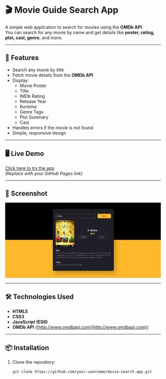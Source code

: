 # 🎬 Movie Guide Search App

A simple web application to search for movies using the **OMDb API**.  
You can search for any movie by name and get details like **poster, rating, plot, cast, genre**, and more.

---

## 🚀 Features
- Search any movie by title
- Fetch movie details from the **OMDb API**
- Display:
  - Movie Poster
  - Title
  - IMDb Rating
  - Release Year
  - Runtime
  - Genre Tags
  - Plot Summary
  - Cast
- Handles errors if the movie is not found
- Simple, responsive design

---

## 🖥️ Live Demo
[Click here to try the app](https://your-username.github.io/movie-search-app/)  
*(Replace with your GitHub Pages link)*

---

## 📸 Screenshot
![Movie Search Screenshot]( https://github.com/tirthchaudhary/Movie-Search/blob/main/movie-search-ss1.png)

---

## 🛠️ Technologies Used
- **HTML5**
- **CSS3**
- **JavaScript (ES6)**
- **OMDb API** ([http://www.omdbapi.com](http://www.omdbapi.com))

---

## 📦 Installation
1. Clone the repository:
   ```bash
   git clone https://github.com/your-username/movie-search-app.git

